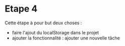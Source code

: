 # Etape 4

Cette étape à pour but deux choses : 
* faire l'ajout du localStorage dans le projet
* ajouter la fonctionnalité : ajouter une nouvelle tâche